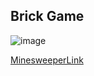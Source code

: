 ## Brick Game  

![image](https://github.com/Tim-HanSheng-Huang/C_Sharp/blob/main/MineSweepGame/MineSweepGame.PNG)  

[MinesweeperLink](https://github.com/Tim-HanSheng-Huang/C_Sharp/blob/main/MineSweepGame/MineSweepGame.exe) 
